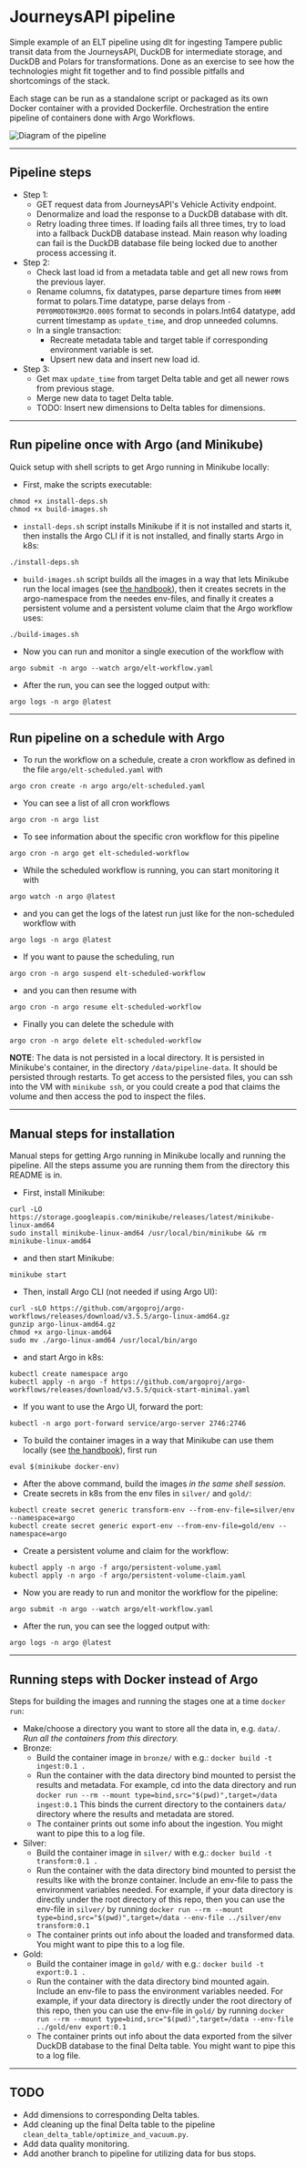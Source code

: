 # JourneysAPI pipeline
Simple example of an ELT pipeline using dlt for ingesting Tampere public transit data from the JourneysAPI, DuckDB for intermediate storage, and DuckDB and Polars for transformations. Done as an exercise to see how the technologies might fit together and to find possible pitfalls and shortcomings of the stack.

Each stage can be run as a standalone script or packaged as its own Docker container with a provided Dockerfile. Orchestration the entire pipeline of containers done with Argo Workflows.

![Diagram of the pipeline](./journeys-pipeline-diagram.png)

---

## Pipeline steps

- Step 1:
  - GET request data from JourneysAPI's Vehicle Activity endpoint.
  - Denormalize and load the response to a DuckDB database with dlt.
  - Retry loading three times. If loading fails all three times, try to load into a fallback DuckDB database instead. Main reason why loading can fail is the DuckDB database file being locked due to another process accessing it.
- Step 2:
  - Check last load id from a metadata table and get all new rows from the previous layer.
  - Rename columns, fix datatypes, parse departure times from `HHMM` format to polars.Time datatype, parse delays from `-P0Y0M0DT0H3M20.000S` format to seconds in polars.Int64 datatype, add current timestamp as `update_time`, and drop unneeded columns.
  - In a single transaction:
    - Recreate metadata table and target table if corresponding environment variable is set.
    - Upsert new data and insert new load id.
- Step 3:
  - Get max `update_time` from target Delta table and get all newer rows from previous stage.
  - Merge new data to taget Delta table.
  - TODO: Insert new dimensions to Delta tables for dimensions.

---

## Run pipeline once with Argo (and Minikube)

Quick setup with shell scripts to get Argo running in Minikube locally:
- First, make the scripts executable:
```
chmod +x install-deps.sh
chmod +x build-images.sh
```
- `install-deps.sh` script installs Minikube if it is not installed and starts it, then installs the Argo CLI if it is not installed, and finally starts Argo in k8s:
```
./install-deps.sh
```
- `build-images.sh` script builds all the images in a way that lets Minikube run the local images (see [the handbook](https://minikube.sigs.k8s.io/docs/handbook/pushing/#1-pushing-directly-to-the-in-cluster-docker-daemon-docker-env)), then it creates secrets in the argo-namespace from the needes env-files, and finally it creates a persistent volume and a persistent volume claim that the Argo workflow uses:
```
./build-images.sh
```
- Now you can run and monitor a single execution of the workflow with
```
argo submit -n argo --watch argo/elt-workflow.yaml
```
- After the run, you can see the logged output with:
```
argo logs -n argo @latest
```

---

## Run pipeline on a schedule with Argo

- To run the workflow on a schedule, create a cron workflow as defined in the file `argo/elt-scheduled.yaml` with
```
argo cron create -n argo argo/elt-scheduled.yaml
```
- You can see a list of all cron workflows
```
argo cron -n argo list
```
- To see information about the specific cron workflow for this pipeline
```
argo cron -n argo get elt-scheduled-workflow
```
- While the scheduled workflow is running, you can start monitoring it with
```
argo watch -n argo @latest
```
- and you can get the logs of the latest run just like for the non-scheduled workflow with
```
argo logs -n argo @latest
```
- If you want to pause the scheduling, run
```
argo cron -n argo suspend elt-scheduled-workflow
```
- and you can then resume with
```
argo cron -n argo resume elt-scheduled-workflow
```
- Finally you can delete the schedule with
```
argo cron -n argo delete elt-scheduled-workflow
```

**NOTE**: The data is not persisted in a local directory. It is persisted in Minikube's container, in the directory `/data/pipeline-data`. It should be persisted through restarts. To get access to the persisted files, you can ssh into the VM with `minikube ssh`, or you could create a pod that claims the volume and then access the pod to inspect the files.

---

## Manual steps for installation

Manual steps for getting Argo running in Minikube locally and running the pipeline. All the steps assume you are running them from the directory this README is in.
- First, install Minikube:
```
curl -LO https://storage.googleapis.com/minikube/releases/latest/minikube-linux-amd64
sudo install minikube-linux-amd64 /usr/local/bin/minikube && rm minikube-linux-amd64
```
- and then start Minikube:
```
minikube start
```
- Then, install Argo CLI (not needed if using Argo UI):
```
curl -sLO https://github.com/argoproj/argo-workflows/releases/download/v3.5.5/argo-linux-amd64.gz
gunzip argo-linux-amd64.gz
chmod +x argo-linux-amd64
sudo mv ./argo-linux-amd64 /usr/local/bin/argo
```
- and start Argo in k8s:
```
kubectl create namespace argo
kubectl apply -n argo -f https://github.com/argoproj/argo-workflows/releases/download/v3.5.5/quick-start-minimal.yaml
```
- If you want to use the Argo UI, forward the port:
```
kubectl -n argo port-forward service/argo-server 2746:2746
```
- To build the container images in a way that Minikube can use them locally (see [the handbook](https://minikube.sigs.k8s.io/docs/handbook/pushing/#1-pushing-directly-to-the-in-cluster-docker-daemon-docker-env)), first run
```
eval $(minikube docker-env)
```
- After the above command, build the images _in the same shell session_.
- Create secrets in k8s from the env files in `silver/` and `gold/`:
```
kubectl create secret generic transform-env --from-env-file=silver/env --namespace=argo
kubectl create secret generic export-env --from-env-file=gold/env --namespace=argo
```
- Create a persistent volume and claim for the workflow:
```
kubectl apply -n argo -f argo/persistent-volume.yaml
kubectl apply -n argo -f argo/persistent-volume-claim.yaml
```
- Now you are ready to run and monitor the workflow for the pipeline:
```
argo submit -n argo --watch argo/elt-workflow.yaml
```
- After the run, you can see the logged output with:
```
argo logs -n argo @latest
```

---

## Running steps with Docker instead of Argo

Steps for building the images and running the stages one at a time `docker run`:
- Make/choose a directory you want to store all the data in, e.g. `data/`. _Run all the containers from this directory._
- Bronze:
  - Build the container image in `bronze/` with e.g.: `docker build -t ingest:0.1 .`
  - Run the container with the data directory bind mounted to persist the results and metadata. For example, cd into the data directory and run `docker run --rm --mount type=bind,src="$(pwd)",target=/data ingest:0.1` This binds the current directory to the containers `data/` directory where the results and metadata are stored.
  - The container prints out some info about the ingestion. You might want to pipe this to a log file.
- Silver:
  - Build the container image in `silver/` with e.g.: `docker build -t transform:0.1 .`
  - Run the container with the data directory bind mounted to persist the results like with the bronze container. Include an env-file to pass the environment variables needed. For example, if your data directory is directly under the root directory of this repo, then you can use the env-file in `silver/` by running `docker run --rm --mount type=bind,src="$(pwd)",target=/data --env-file ../silver/env transform:0.1`
  - The container prints out info about the loaded and transformed data. You might want to pipe this to a log file.
- Gold:
  - Build the container image in `gold/` with e.g.: `docker build -t export:0.1 .`
  - Run the container with the data directory bind mounted again. Include an env-file to pass the environment variables needed. For example, if your data directory is directly under the root directory of this repo, then you can use the env-file in `gold/` by running `docker run --rm --mount type=bind,src="$(pwd)",target=/data --env-file ../gold/env export:0.1`
  - The container prints out info about the data exported from the silver DuckDB database to the final Delta table. You might want to pipe this to a log file.

---

## TODO

- Add dimensions to corresponding Delta tables.
- Add cleaning up the final Delta table to the pipeline `clean_delta_table/optimize_and_vacuum.py`.
- Add data quality monitoring.
- Add another branch to pipeline for utilizing data for bus stops.
